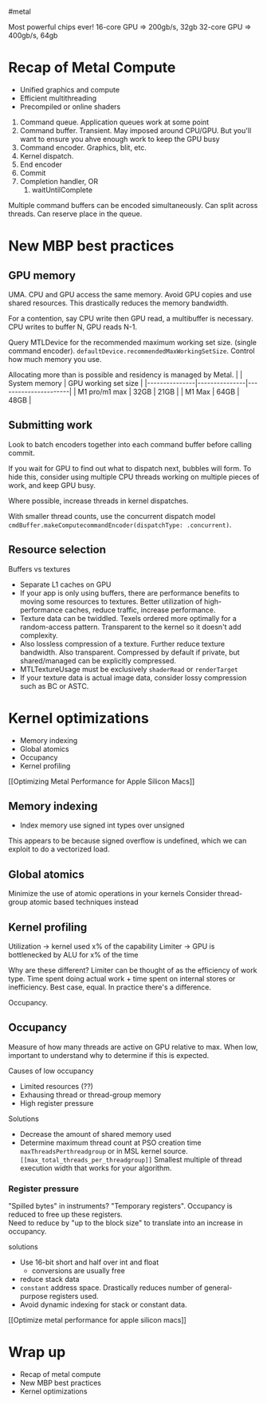 #metal 

Most powerful chips ever!
16-core GPU => 200gb/s, 32gb
32-core GPU => 400gb/s, 64gb

# Recap of Metal Compute
* Unified graphics and compute
* Efficient multithreading
* Precompiled or online shaders

1.  Command queue.  Application queues work at some point
2.  Command buffer.  Transient.  May imposed around CPU/GPU.  But you'll want to ensure you ahve enough work to keep the GPU busy
3.  Command encoder.  Graphics, blit, etc.
4.  Kernel dispatch.  
5.  End encoder
6.  Commit
7.  Completion handler, OR
	1.  waitUntilComplete

Multiple command buffers can be encoded simultaneously.  Can split across threads.  Can reserve place in the queue.

# New MBP best practices
## GPU memory
UMA.  CPU and GPU access the same memory.
Avoid GPU copies and use shared resources.  This drastically reduces the memory bandwidth.

For a contention, say CPU write then GPU read, a multibuffer is necessary.  CPU writes to buffer N, GPU reads N-1.

Query MTLDevice for the recommended maximum working set size.  (single command encoder).  `defaultDevice.recommendedMaxWorkingSetSize`.  Control how much memory you use.

Allocating more than is possible and residency is managed by Metal.
|               | System memory | GPU working set size |
|---------------|---------------|----------------------|
| M1 pro/m1 max | 32GB          | 21GB                 |
| M1 Max        | 64GB          | 48GB                 |


## Submitting work
Look to batch encoders together into each command buffer before calling commit. 

If you wait for GPU to find out what to dispatch next, bubbles will form.  To hide this, consider using multiple CPU threads working on multiple pieces of work, and keep GPU busy.  

Where possible, increase threads in kernel dispatches.  

With smaller thread counts, use the concurrent dispatch model
`cmdBuffer.makeComputecommandEncoder(dispatchType: .concurrent)`.  

## Resource selection
Buffers vs textures
* Separate L1 caches on GPU
* If your app is only using buffers, there are performance benefits to moving some resources to textures.  Better utilization of high-performance caches, reduce traffic, increase performance.
* Texture data can be twiddled.  Texels ordered more optimally for a random-access pattern.  Transparent to the kernel so it doesn't add complexity.
* Also lossless compression of a texture.  Further reduce texture bandwidth.  Also transparent.  Compressed by default if private, but shared/managed can be explicitly compressed.
* MTLTextureUsage must be exclusively `shaderRead` or `renderTarget`
* If your texture data is actual image data, consider lossy compression such as BC or ASTC.

# Kernel optimizations

* Memory indexing
* Global atomics
* Occupancy
* Kernel profiling

[[Optimizing Metal Performance for Apple Silicon Macs]]

## Memory indexing
* Index memory use signed int types over unsigned

This appears to be because signed overflow is undefined, which we can exploit to do a vectorized load.

## Global atomics
Minimize the use of atomic operations in your kernels
Consider thread-group atomic based techniques instead
## Kernel profiling
Utilization -> kernel used x% of the capability
Limiter -> GPU is bottlenecked by ALU for x% of the time

Why are these different?  Limiter can be thought of as the efficiency of  work type.  Time spent doing actual work + time spent on internal stores or inefficiency.  Best case, equal.  In practice there's a difference.

Occupancy.  

## Occupancy
Measure of how many threads are active on GPU relative to max.  When low, important to understand why to determine if this is expected.

Causes of low occupancy
* Limited resources (??)
* Exhausing thread or thread-group memory
* High register pressure

Solutions
* Decrease the amount of shared memory used
* Determine maximum thread count at PSO creation time `maxThreadsPerthreadgroup` or in MSL kernel source.  `[[max_total_threads_per_threadgroup]]`  Smallest multiple of thread execution width that works for your algorithm.

### Register pressure
"Spilled bytes" in instruments?  "Temporary registers".  Occupancy is reduced to free up these registers.  
Need to reduce by "up to the block size" to translate into an increase in occupancy.

solutions
* Use 16-bit short and half over int and float
	* conversions are usually free
* reduce stack data
* `constant` address space.  Drastically reduces number of general-purpose registers used.
* Avoid dynamic indexing for stack or constant data. 

[[Optimize metal performance for apple silicon macs]]

# Wrap up
* Recap of metal compute
* New MBP best practices
* Kernel optimizations


